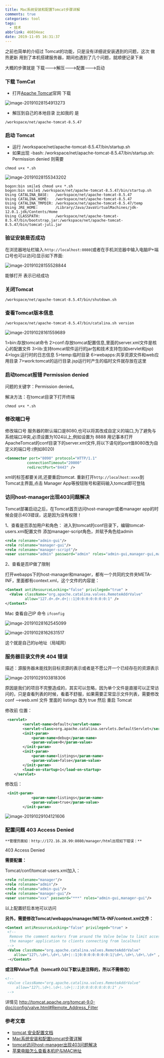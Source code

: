 ```yaml
---
title: Mac系统安装和配置Tomcat步骤详解
comments: true
categories: tool
tags:
  - 技术
abbrlink: 46034eac
date: 2019-11-05 16:31:37
---
```


之前也简单的介绍过 Tomcat的功能，只是没有详细说安装遇到的问题，这次 做热更新 用到了本机搭建服务器，期间也遇到了几个问题，就顺便记录下来
<!--more-->

大概的步骤就是 下载--->解压--->配置--->启动

### 下载 TomCat

- 打开[Apache Tomcat](http://tomcat.apache.org/download-80.cgi)官网 下载

![image-20191028154913273](Mac系统安装和配置Tomcat步骤详解/image-20191028154913273.png)

- 解压到自己的本地目录 比如我的 是

```
/workspace/net/apache-tomcat-8.5.47
```

### 启动 Tomcat

- 运行 /workspace/net/apache-tomcat-8.5.47/bin/startup.sh
- 如果出现 -bash: /workspace/net/apache-tomcat-8.5.47/bin/startup.sh: Permission denied 则需要

```
chmod u+x *.sh
```



![image-20191028155343202](Mac系统安装和配置Tomcat步骤详解/image-20191028155343202.png)

```
bogon:bin smile$ chmod u+x *.sh
bogon:bin smile$ /workspace/net/apache-tomcat-8.5.47/bin/startup.sh
Using CATALINA_BASE:   /workspace/net/apache-tomcat-8.5.47
Using CATALINA_HOME:   /workspace/net/apache-tomcat-8.5.47
Using CATALINA_TMPDIR: /workspace/net/apache-tomcat-8.5.47/temp
Using JRE_HOME:        /Library/Java/JavaVirtualMachines/jdk-12.0.1.jdk/Contents/Home
Using CLASSPATH:       /workspace/net/apache-tomcat-8.5.47/bin/bootstrap.jar:/workspace/net/apache-tomcat-8.5.47/bin/tomcat-juli.jar
```

### 验证安装是否成功

在浏览器地址栏输入:`http://localhost:8080`(或者在手机浏览器中输入电脑IP+端口号也可以访问)显示如下界面:

![image-20191028155528844](Mac系统安装和配置Tomcat步骤详解/image-20191028155528844.png)

能够打开 表示已经成功

### 关闭Tomcat

```shell
/workspace/net/apache-tomcat-8.5.47/bin/shutdown.sh
```

### 查看Tomcat版本信息

```bash
/workspace/net/apache-tomcat-8.5.47/bin/catalina.sh version
```

![image-20191028161559689](Mac系统安装和配置Tomcat步骤详解/image-20191028161559689.png)

1>bin:存放tomcat命令
2>conf:存放tomcat配置信息,里面的server.xml文件是核心的配置文件
3>lib:支持tomcat软件运行的jar包和技术支持包(如servlet和jsp)
4>logs:运行时的日志信息
5>temp:临时目录
6>webapps:共享资源文件和web应用目录
7>work:tomcat的运行目录.jsp运行时产生的临时文件就存放在这里

### 启动tomcat报错 Permission denied

问题的关键字：Permission denied。

解决方法：在tomcat目录下打开终端

```shell
chmod u+x *.sh
```

### 修改端口号

修改端口号
服务器的默认端口是8080,也可以将其改成自定义的端口,为了避免与系统端口冲突,必须设置为1024以上,例如设置为 8888 用记事本打开ApacheTomcat的conf目录下的server.xml文件,将以下语句的port值8080改为自定义的端口号:(例如8020)

```xml
<Connector port="8090" protocol="HTTP/1.1"
          connectionTimeout="20000"
          redirectPort="8443" />
```

xml的标签都要关闭,还要重启tomcat. 重新打开`http://localhost:xxxx`到Tomcat主界面,点击 Manager App等按钮账号和密码输入tomcat即可登陆

### 访问host-manager出现403问题解决

Tomcat部署启动之后，在Tomcat首页访问host-manager或者manager app的时候会提示403错误，这是因为没有权限！

1、查看是否添加用户和角色：
进入到tomcat的conf目录下，编辑tomcat-users.xml配置文件
添加manager-script角色，并赋予角色给admin

```xml
<role rolename="admin-gui"/>
<role rolename="manager-gui"/>
<role rolename="manager-script"/>
<user username="admin" password="admin" roles="admin-gui,manager-gui,manager-script"/>
```

2、查看是否IP做了限制

打开webapps下的host-manager和manager，都有一个共同的文件夹META-INF，里面都有context.xml，这个文件的内容是：

```xml
<Context antiResourceLocking="false" privileged="true" >
  <Valve className="org.apache.catalina.valves.RemoteAddrValve"
         allow="127.d+.d+.d+|::1|0:0:0:0:0:0:0:1" />
</Context>
```

Mac 查看自己IP 命令 `ifconfig`

![image-20191028162545099](Mac系统安装和配置Tomcat步骤详解/image-20191028162545099.png)

![image-20191028162631517](Mac系统安装和配置Tomcat步骤详解/image-20191028162631517.png)

这个就是自己的ip地址（局域网）

### 服务器目录文件夹 404  错误

描述：源服务器未能找到目标资源的表示或者是不愿公开一个已经存在的资源表示

![image-20191029103818306](Mac系统安装和配置Tomcat步骤详解/image-20191029103818306.png)



原因是我们的项目不完整造成的，其实可以忽略，因为单个文件是直接可以正常访问的，只是查看列表的时候，看着不舒服，如果需要正常显示文件列表，需要修改  conf -->web.xml 文件 里面的  listings  改为 true 然后 重启 Tomcat 

修改前 位置：

```xml
 <servlet>
        <servlet-name>default</servlet-name>
        <servlet-class>org.apache.catalina.servlets.DefaultServlet</servlet-class>
        <init-param>
            <param-name>debug</param-name>
            <param-value>0</param-value>
        </init-param>
        <init-param>
            <param-name>listings</param-name>
            <param-value>false</param-value>
        </init-param>
        <load-on-startup>1</load-on-startup>
    </servlet>

```

修改后：

```xml
 <init-param>
            <param-name>listings</param-name>
            <param-value>true</param-value>
        </init-param>
```

![image-20191029104121606](Mac系统安装和配置Tomcat步骤详解/image-20191029104121606.png)

### 配置问题 403 Access Denied

`**管理页面如：http://172.16.28.99:8080/manager/html出现如下错误：**`

403 Access Denied

**需要配置：**

Tomcat/conf/tomcat-users.xml加入：

 ``` xml
<role rolename="manager"/>   
 <role rolename="admin"/> 
 <role rolename="admin-gui"/>
 <role rolename="manager-gui"/>
 <user username="xxx" password="***" roles="admin-gui,manager-gui"/>
 ```

以上配置好后本地可以访问

**另外，需要修改Tomcat/webapps/manager/META-INF/context.xml文件：**

```xml
<Context antiResourceLocking="false" privileged="true" >
 <!--
  Remove the comment markers from around the Valve below to limit access to
  the manager application to clients connecting from localhost
 -->
 <Valve className="org.apache.catalina.valves.RemoteAddrValve"
    allow="127\.\d+\.\d+\.\d+|::1|0:0:0:0:0:0:0:1|\d+\.\d+\.\d+\.\d+" />
 -</Context>
```

**或注释Value节点（tomcat9.0以下默认是注释的，所以不需修改）**

```xml
<!--
 <Valve className="org.apache.catalina.valves.RemoteAddrValve"
     allow="127\.\d+\.\d+\.\d+|::1|0:0:0:0:0:0:0:1" />
 -->
```

详情见 http://tomcat.apache.org/tomcat-9.0-doc/config/valve.html#Remote_Address_Filter

### 参考文章

- [tomcat 安全配置文档](https://www.cnblogs.com/heaven-xi/p/9961354.html)
- [Mac系统安装和配置tomcat步骤详解](https://blog.csdn.net/feng2qing/article/details/60968548)
- [tomcat访问host-manager出现403问题解决](https://blog.csdn.net/vtopqx/article/details/81051418)
- [苹果电脑怎么查看本机IP与MAC地址](https://jingyan.baidu.com/article/b0b63dbf3fefd14a48307013.html)

